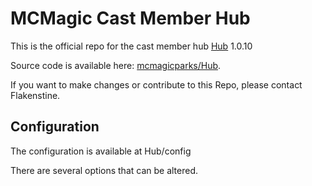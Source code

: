# MCMagic Cast Member Hub

This is the official repo for the cast member hub [Hub](http://mcmagic.us/Hub) 1.0.10

Source code is available here: [mcmagicparks/Hub](https://github.com/mcmagicparks/Hub).

If you want to make changes or contribute to this Repo, please contact Flakenstine.

## Configuration

The configuration is available at Hub/config

There are several options that can be altered.
